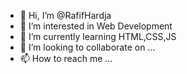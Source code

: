 - 👋 Hi, I’m @RafifHardja
- 👀 I’m interested in Web Development
- 🌱 I’m currently learning HTML,CSS,JS
- 💞️ I’m looking to collaborate on ...
- 📫 How to reach me ...

<!---
RafifHardja/RafifHardja is a ✨ special ✨ repository because its `README.md` (this file) appears on your GitHub profile.
You can click the Preview link to take a look at your changes.
--->
